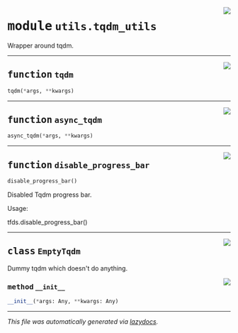 <!-- markdownlint-disable -->

<a href="../../datum/utils/tqdm_utils.py#L0"><img align="right" style="float:right;" src="https://img.shields.io/badge/-source-cccccc?style=flat-square"></a>

# <kbd>module</kbd> `utils.tqdm_utils`
Wrapper around tqdm. 


---

<a href="../../datum/utils/tqdm_utils.py#L54"><img align="right" style="float:right;" src="https://img.shields.io/badge/-source-cccccc?style=flat-square"></a>

## <kbd>function</kbd> `tqdm`

```python
tqdm(*args, **kwargs)
```






---

<a href="../../datum/utils/tqdm_utils.py#L62"><img align="right" style="float:right;" src="https://img.shields.io/badge/-source-cccccc?style=flat-square"></a>

## <kbd>function</kbd> `async_tqdm`

```python
async_tqdm(*args, **kwargs)
```






---

<a href="../../datum/utils/tqdm_utils.py#L70"><img align="right" style="float:right;" src="https://img.shields.io/badge/-source-cccccc?style=flat-square"></a>

## <kbd>function</kbd> `disable_progress_bar`

```python
disable_progress_bar()
```

Disabled Tqdm progress bar. 

Usage: 

tfds.disable_progress_bar() 


---

<a href="../../datum/utils/tqdm_utils.py#L26"><img align="right" style="float:right;" src="https://img.shields.io/badge/-source-cccccc?style=flat-square"></a>

## <kbd>class</kbd> `EmptyTqdm`
Dummy tqdm which doesn't do anything. 

<a href="../../datum/utils/tqdm_utils.py#L29"><img align="right" style="float:right;" src="https://img.shields.io/badge/-source-cccccc?style=flat-square"></a>

### <kbd>method</kbd> `__init__`

```python
__init__(*args: Any, **kwargs: Any)
```











---

_This file was automatically generated via [lazydocs](https://github.com/ml-tooling/lazydocs)._
